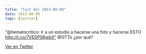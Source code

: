 ```yaml
---
title: "Tuit del 2013-08-09"
date: 2013-08-09
tags: [twitter]
---
```


“@hematocritico: Ir a un estudio a hacerse una foto y hacerse ESTO http://t.co/7VEDPSRwb0” @GTTo ¿por qué?



[Ver en Twitter](https://twitter.com/i/web/status/365805937488957441)
